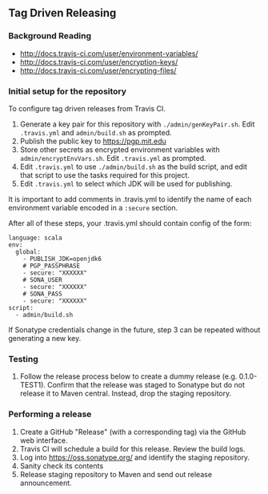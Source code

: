 ## Tag Driven Releasing

### Background Reading

  - http://docs.travis-ci.com/user/environment-variables/
  - http://docs.travis-ci.com/user/encryption-keys/
  - http://docs.travis-ci.com/user/encrypting-files/

### Initial setup for the repository

To configure tag driven releases from Travis CI.

  1. Generate a key pair for this repository with `./admin/genKeyPair.sh`.
     Edit `.travis.yml` and `admin/build.sh` as prompted.
  2. Publish the public key to https://pgp.mit.edu
  3. Store other secrets as encrypted environment variables with `admin/encryptEnvVars.sh`.
     Edit `.travis.yml` as prompted.
  4. Edit `.travis.yml` to use `./admin/build.sh` as the build script,
     and edit that script to use the tasks required for this project.
  5. Edit `.travis.yml` to select which JDK will be used for publishing.

It is important to add comments in .travis.yml to identify the name
of each environment variable encoded in a `:secure` section.

After all of these steps, your .travis.yml should contain config of the
form:

	language: scala
	env:
	  global:
	    - PUBLISH_JDK=openjdk6
	    # PGP_PASSPHRASE
	    - secure: "XXXXXX"
	    # SONA_USER
	    - secure: "XXXXXX"
	    # SONA_PASS
	    - secure: "XXXXXX"
	script:
	  - admin/build.sh

If Sonatype credentials change in the future, step 3 can be repeated
without generating a new key.

### Testing

  1. Follow the release process below to create a dummy release (e.g. 0.1.0-TEST1).
     Confirm that the release was staged to Sonatype but do not release it to Maven
     central. Instead, drop the staging repository.

### Performing a release

  1. Create a GitHub "Release" (with a corresponding tag) via the GitHub
     web interface.
  2. Travis CI will schedule a build for this release. Review the build logs.
  3. Log into https://oss.sonatype.org/ and identify the staging repository.
  4. Sanity check its contents
  5. Release staging repository to Maven and send out release announcement.

